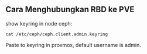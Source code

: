 ## Cara Menghubungkan RBD ke PVE
show keyring in node ceph:
```
cat /etc/ceph/ceph.client.admin.keyring 
```

Paste to keyring in proxmox, default username is admin.
